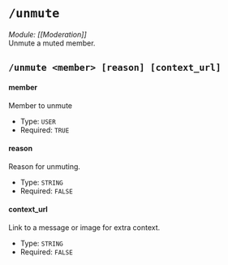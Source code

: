 # `/unmute`
*Module: [[Moderation]]*<br>
Unmute a muted member.
## `/unmute <member> [reason] [context_url]`
#### member
Member to unmute
- Type: `USER`
- Required: `TRUE`
#### reason
Reason for unmuting.
- Type: `STRING`
- Required: `FALSE`
#### context_url
Link to a message or image for extra context.
- Type: `STRING`
- Required: `FALSE`